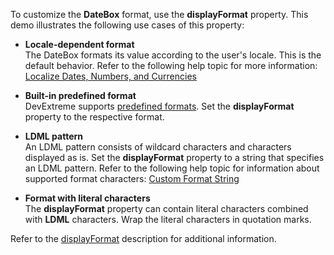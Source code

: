 To customize the **DateBox** format, use the **displayFormat** property. This demo illustrates the following use cases of this property:
- **Locale-dependent format**     
The DateBox formats its value according to the user's locale. This is the default behavior. Refer to the following help topic for more information: [Localize Dates, Numbers, and Currencies](/Documentation/Guide/Common/Localization/#Localize_Dates_Numbers_and_Currencies)

- **Built-in predefined format**    
DevExtreme supports [predefined formats](/Documentation/ApiReference/Common/Object_Structures/format/#type). Set the **displayFormat** property to the respective format.    

- **LDML pattern**    
An LDML pattern consists of wildcard characters and characters displayed as is. Set the **displayFormat** property to a string that specifies an LDML pattern. Refer to the following help topic for information about supported format characters: [Custom Format String](/Documentation/Guide/Common/Value_Formatting/#Format_Widget_Values/Custom_Format_String)    

- **Format with literal characters**    
The **displayFormat** property can contain literal characters combined with **LDML** characters. Wrap the literal characters in quotation marks.

Refer to the [displayFormat](/Documentation/ApiReference/UI_Widgets/dxDateBox/Configuration/#displayFormat) description for additional information.
